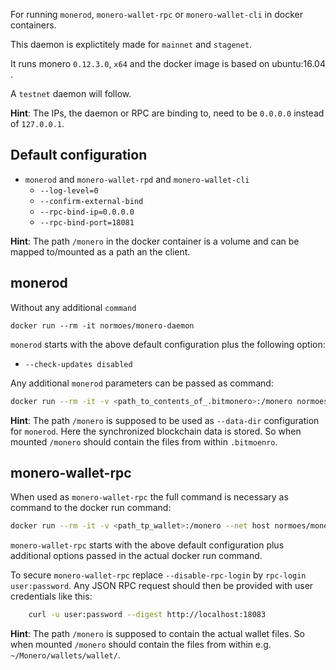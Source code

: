 
For running `monerod`, `monero-wallet-rpc` or `monero-wallet-cli` in docker containers.

This daemon is explictitely made for `mainnet` and `stagenet`. 

It runs monero `0.12.3.0`, `x64` and the docker image is based on   ubuntu:16.04  .


A `testnet` daemon will follow.

**Hint**:
The IPs, the daemon or RPC are binding to, need to be `0.0.0.0` instead of `127.0.0.1`.

## Default configuration

* `monerod` and `monero-wallet-rpd` and `monero-wallet-cli`
  - `--log-level=0`
  - `--confirm-external-bind`
  - `--rpc-bind-ip=0.0.0.0`
  - `--rpc-bind-port=18081`

**Hint**:
The path `/monero` in the docker container is a volume and can be mapped to/mounted as a path an the client.

## monerod

Without any additional `command`

`docker run --rm -it normoes/monero-daemon`

`monerod` starts with the above default configuration plus the following option:
* `--check-updates disabled`

Any additional `monerod` parameters can be passed as command:

```bash
docker run --rm -it -v <path_to_contents_of_.bitmonero>:/monero normoes/monero-daemon --p2p-bind-ip=0.0.0.0 --p2p-bind-port=18080 --data-dir /monero --non-interactive
```

**Hint**:
The path `/monero` is supposed to be used as `--data-dir` configuration for `monerod`. Here the synchronized blockchain data is stored. So when mounted `/monero` should contain the files from within `.bitmoenro`.


## monero-wallet-rpc


When used as `monero-wallet-rpc` the full command is necessary as command to the docker run command:

```bash
docker run --rm -it -v <path_tp_wallet>:/monero --net host normoes/monero-daemon monero-wallet-rpc --daemon-host 127.0.0.1  --wallet-file wallet --password-file wallet.passwd --disable-rpc-login
```

`monero-wallet-rpc` starts with the above default configuration plus additional options passed in the actual docker run command.

To secure `monero-wallet-rpc` replace `--disable-rpc-login` by `rpc-login user:password`. Any JSON RPC request should then be provided with user credentials like this:

```bash
    curl -u user:password --digest http://localhost:18083
```


**Hint**:
The path `/monero` is supposed to contain the actual wallet files. So when mounted `/monero` should contain the files from within e.g. `~/Monero/wallets/wallet/`.
